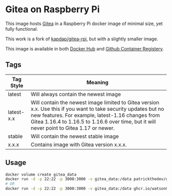 # Gitea on Raspberry Pi
This image hosts [Gitea](https://gitea.io) in a Raspberry Pi docker image of minimal size, yet fully functional.

This work is a fork of [kapdap/gitea-rpi](https://hub.docker.com/r/kapdap/gitea-rpi), but with a slightly smaller image.

This image is available in both [Docker Hub](https://hub.docker.com/r/patrickthedev/gitea-rpi) and [Github Container Registery](https://github.com/watson81/docker-gitea-rpi/pkgs/container/gitea-rpi).

## Tags
|Tag Style|Meaning|
|--|--|
|latest|Will always contain the newest image|
|latest-x.x|Will contain the newest image limited to Gitea version x.x. Use this if you want to take security updates but no new features. For example, latest-1.16 changes from Gitea 1.16.4 to 1.16.5 to 1.16.6 over time, but it will never point to Gitea 1.17 or newer.|
|stable|Will contain the newest stable image|
|x.x.x|Contains image with Gitea version x.x.x.

## Usage
```bash
docker volume create gitea_data
docker run -d -p 22:22 -p 3000:3000 -v gitea_data:/data patrickthedev/gitea-rpi:latest
# OR
docker run -d -p 22:22 -p 3000:3000 -v gitea_data:/data ghcr.io/watson81/gitea-rpi:latest
```
